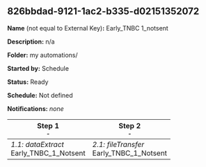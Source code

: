 ## 826bbdad-9121-1ac2-b335-d02151352072

**Name** (not equal to External Key)**:** Early_TNBC 1_notsent

**Description:** n/a

**Folder:** my automations/

**Started by:** Schedule

**Status:** Ready

**Schedule:** Not defined

**Notifications:** _none_


| Step 1<br>_<small>-</small>_ | Step 2<br>_<small>-</small>_ |
| --- | --- |
| _1.1: dataExtract_<br>Early_TNBC_1_Notsent | _2.1: fileTransfer_<br>Early_TNBC_1_Notsent |
